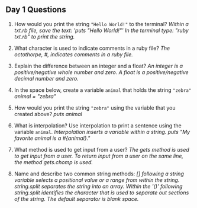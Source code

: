 ## Day 1 Questions

1. How would you print the string `"Hello World!"` to the terminal?
*Within a txt.rb file, save the text: 'puts "Hello World!"' In the terminal type: "ruby txt.rb" to print the string.*

1. What character is used to indicate comments in a ruby file?
*The octothorpe, #, indicates comments in a ruby file.*

1. Explain the difference between an integer and a float?
*An integer is a positive/negative whole number and zero. A float is a positive/negative decimal number and zero.*

1. In the space below, create a variable `animal` that holds the string `"zebra"`
*animal = "zebra"*

1. How would you print the string `"zebra"` using the variable that you created above?
*puts animal*

1. What is interpolation? Use interpolation to print a sentence using the variable `animal`.
*Interpolation inserts a variable within a string.
puts "My favorite animal is a #{animal}."*

1. What method is used to get input from a user?
*The gets method is used to get input from a user. To return input from a user on the same line, the method gets.chomp is used.*

1. Name and describe two common string methods:
*[] following a string variable selects a positional value or a range from within the string.
string.split separates the string into an array. Within the '()' following string.split identifies the character that is used to separate out sections of the string. The default separator is blank space.*
